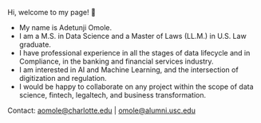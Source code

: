 Hi, welcome to my page! 👋
- My name is Adetunji Omole.
- I am a M.S. in Data Science and a Master of Laws (LL.M.) in U.S. Law graduate.
- I have professional experience in all the stages of data lifecycle and in Compliance, in the banking and financial services industry.
- I am interested in AI and Machine Learning, and the intersection of digitization and regulation.
- I would be happy to collaborate on any project within the scope of data science, fintech, legaltech, and business transformation.
  
Contact: aomole@charlotte.edu | omole@alumni.usc.edu 
